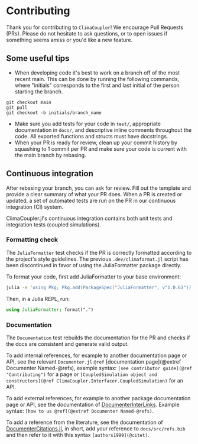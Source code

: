 # Contributing

Thank you for contributing to `ClimaCoupler`! We encourage Pull Requests (PRs).
Please do not hesitate to ask questions, or to open issues if something seems amiss
or you'd like a new feature.

## Some useful tips
- When developing code it's best to work on a branch off of the most recent main.
This can be done by running the following commands, where "initials" corresponds to the first and last initial of the person starting the branch.
```
git checkout main
git pull
git checkout -b initials/branch_name
```

- Make sure you add tests for your code in `test/`, appropriate documentation in `docs/`,
  and descriptive inline comments throughout the code.
  All exported functions and structs must have docstrings.
- When your PR is ready for review, clean up your commit history by squashing to 1 commit per PR
  and make sure your code is current with the main branch by rebasing.

## Continuous integration

After rebasing your branch, you can ask for review. Fill out the template and
provide a clear summary of what your PR does. When a PR is created or
updated, a set of automated tests are run on the PR in our continuous
integration (CI) system.

ClimaCoupler.jl's continuous integration contains both unit tests and integration
tests (coupled simulations).

### Formatting check

The `JuliaFormatter` test checks if the PR is correctly formatted according to
the project's style guidelines. The previous `.dev/climaformat.jl` script has
been discontinued in favor of using the JuliaFormatter package directly.

To format your code, first add JuliaFormatter to your base environment:

```sh
julia -e 'using Pkg; Pkg.add(PackageSpec("JuliaFormatter", v"1.0.62"))'
```

Then, in a Julia REPL, run:

```julia
using JuliaFormatter; format(".")
```


### Documentation

The `Documentation` test rebuilds the documentation for the PR and checks if the docs
are consistent and generate valid output.

To add internal references, for example to another documentation page or API, see the relevant
`Documenter.jl` `@ref` [documentation page](@extref Documenter Named-@refs), example syntax:
`[see contributor guide](@ref "Contributing")` for a page or
`[CoupledSimulation object and constructors](@ref ClimaCoupler.Interfacer.CoupledSimulation)` for an API.

To add external references, for example to another package documentation page or API, see
the documentation of [DocumenterInterLinks](https://juliadocs.org/DocumenterInterLinks.jl/stable/).
Example syntax: `[how to us @ref](@extref Documenter Named-@refs)`.

To add a reference from the literature, see the documentation of
[DocumenterCitations.jl](https://juliadocs.org/DocumenterCitations.jl/stable/), in short, add your reference
to `docs/src/refs.bib` and then refer to it with this syntax `[authors1999](@citet)`.
